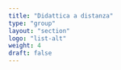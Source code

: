 ```yaml
---
title: "Didattica a distanza"
type: "group"
layout: "section"
logo: "list-alt"
weight: 4
draft: false
---
```

